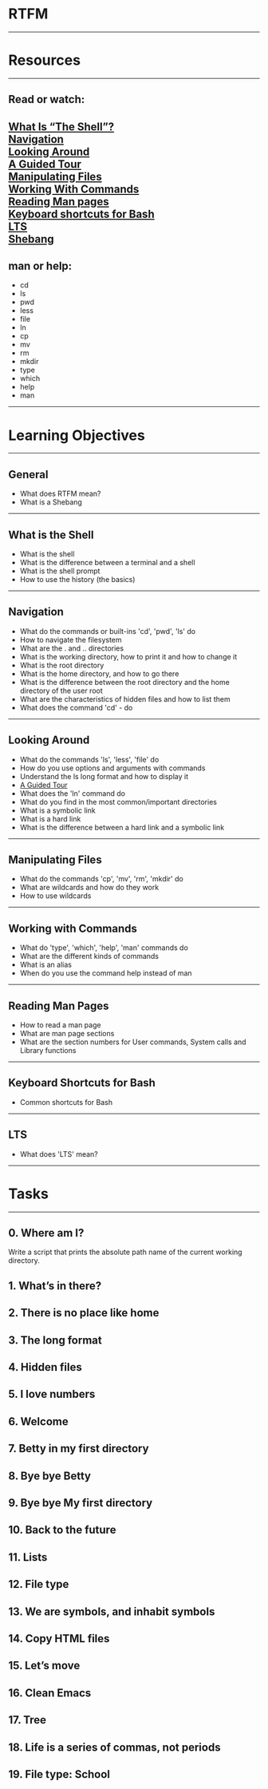 # RTFM
--------------------------------------------------------------------------


# Resources
--------------------------------------------------------------------------
## Read or watch:
[What Is “The Shell”?](http://linuxcommand.org/lc3_lts0010.php) <br />
[Navigation](http://linuxcommand.org/lc3_lts0020.php) <br />
[Looking Around](http://linuxcommand.org/lc3_lts0030.php) <br />
[A Guided Tour](http://linuxcommand.org/lc3_lts0040.php) <br />
[Manipulating Files](http://linuxcommand.org/lc3_lts0050.php) <br />
[Working With Commands](http://linuxcommand.org/lc3_lts0060.php) <br />
[Reading Man pages](http://linuxcommand.org/lc3_man_pages/man1.html) <br />
[Keyboard shortcuts for Bash](https://www.howtogeek.com/181/keyboard-shortcuts-for-bash-command-shell-for-ubuntu-debian-suse-redhat-linux-etc/) <br />
[LTS](https://wiki.ubuntu.com/LTS) <br />
[Shebang](https://en.wikipedia.org/wiki/Shebang_%28Unix%29) <br />
--------------------------------------------------------------------------
## man or help:
* cd <br />
* ls
* pwd
* less
* file
* ln
* cp
* mv
* rm
* mkdir
* type
* which
* help
* man
--------------------------------------------------------------------------


# Learning Objectives
--------------------------------------------------------------------------
## General
* What does RTFM mean?
* What is a Shebang
--------------------------------------------------------------------------
## What is the Shell
* What is the shell
* What is the difference between a terminal and a shell
* What is the shell prompt
* How to use the history (the basics)
--------------------------------------------------------------------------
## Navigation
* What do the commands or built-ins 'cd', 'pwd', 'ls' do 
* How to navigate the filesystem
* What are the . and .. directories
* What is the working directory, how to print it and how to change it
* What is the root directory
* What is the home directory, and how to go there
* What is the difference between the root directory and the home directory of the user root
* What are the characteristics of hidden files and how to list them
* What does the command 'cd' - do
--------------------------------------------------------------------------
## Looking Around
* What do the commands 'ls', 'less', 'file' do
* How do you use options and arguments with commands
* Understand the ls long format and how to display it
* [A Guided Tour](http://linuxcommand.org/lc3_lts0040.php)
* What does the 'ln' command do
* What do you find in the most common/important directories
* What is a symbolic link
* What is a hard link
* What is the difference between a hard link and a symbolic link
--------------------------------------------------------------------------
## Manipulating Files
* What do the commands 'cp', 'mv', 'rm', 'mkdir' do
* What are wildcards and how do they work
* How to use wildcards
--------------------------------------------------------------------------
## Working with Commands
* What do 'type', 'which', 'help', 'man' commands do
* What are the different kinds of commands
* What is an alias
* When do you use the command help instead of man
--------------------------------------------------------------------------
## Reading Man Pages 
* How to read a man page
* What are man page sections
* What are the section numbers for User commands, System calls and Library functions
--------------------------------------------------------------------------
## Keyboard Shortcuts for Bash
* Common shortcuts for Bash
--------------------------------------------------------------------------
## LTS
* What does 'LTS' mean?
--------------------------------------------------------------------------


# Tasks
--------------------------------------------------------------------------
## 0. Where am I?
Write a script that prints the absolute path name of the current working directory.

## 1. What’s in there?
## 2. There is no place like home
## 3. The long format
## 4. Hidden files
## 5. I love numbers
## 6. Welcome
## 7. Betty in my first directory
## 8. Bye bye Betty
## 9. Bye bye My first directory
## 10. Back to the future
## 11. Lists
## 12. File type
## 13. We are symbols, and inhabit symbols
## 14. Copy HTML files
## 15. Let’s move
## 16. Clean Emacs
## 17. Tree
## 18. Life is a series of commas, not periods
## 19. File type: School
























